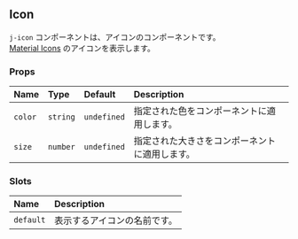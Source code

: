 ## Icon

`j-icon` コンポーネントは、アイコンのコンポーネントです。  
[Material Icons](https://fonts.google.com/icons) のアイコンを表示します。

### Props

|Name|Type|Default|Description|
|:--|:--|:--|:--|
|`color`|`string`|`undefined`|指定された色をコンポーネントに適用します。|
|`size`|`number`|`undefined`|指定された大きさをコンポーネントに適用します。|

### Slots

|Name|Description|
|:--|:--|
|`default`|表示するアイコンの名前です。|
